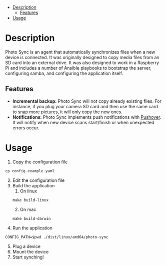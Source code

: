 - [Description](#description)
  - [Features](#features)
- [Usage](#usage)

# Description
Photo Sync is an agent that automatically synchronizes files when a new device is connected.
It was originally designed to copy media files from an SD card into an external drive. It was also designed to work in a Raspberry Pi
and includes a number of Ansible playbooks to bootstrap the server, configuring samba, and configuring the application itself.

## Features
- **Incremental backup:** Photo Sync will not copy already existing files. For instance, if you plug your camera SD card
and then use the same card to snap more pictures, it will only copy the new ones.
- **Notifications:** Photo Sync implements push notifications with [Pushover](https://pushover.net/). It will notify when
new device scans start/finish or when unexpected errors occur.

# Usage

1. Copy the configuration file
```shell
cp config.example.yaml
```
2. Edit the configuration file
3. Build the application
   1. On linux
    ```shell
    make build-linux
    ```
    2. On mac
    ```shell
    make build-darwin
    ```
4. Run the application
```shell
CONFIG_PATH=$pwd ./dist/linux/amd64/photo-sync
```
5. Plug a device
6. Mount the device
7. Start synching!
